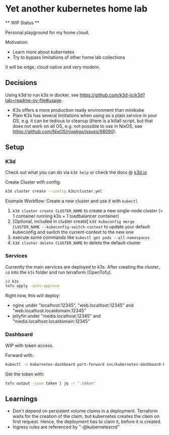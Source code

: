 # Yet another kubernetes home lab

** WIP Status **

Personal playground for my home cloud.

Motivation:
- Learn more about kubernetes
- Try to bypass limitations of other home lab collections

It will be edge, cloud native and very modern.


## Decisions

Using k3d to run k3s in docker, see https://github.com/k3d-io/k3d?tab=readme-ov-file#usage.

- K3s offers a more production ready environment than minikube
- Plain K3s has several limitations when using as a plain service in your OS, e.g. it can be tedious to cleanup (there is a killall script, but that does not work on all OS, e.g. not possible to use in NixOS, see https://github.com/NixOS/nixpkgs/issues/98090).


## Setup

### K3d

Check out what you can do via `k3d help` or check the docs @ [k3d.io](https://k3d.io)

Create Cluster with config:
```bash
k3d cluster create --config k3s/cluster.yml
```


Example Workflow: Create a new cluster and use it with `kubectl`

1. `k3d cluster create CLUSTER_NAME` to create a new single-node cluster (= 1 container running k3s + 1 loadbalancer container)
2. [Optional, included in cluster create] `k3d kubeconfig merge CLUSTER_NAME --kubeconfig-switch-context` to update your default kubeconfig and switch the current-context to the new one
3. execute some commands like `kubectl get pods --all-namespaces`
4. `k3d cluster delete CLUSTER_NAME` to delete the default cluster

### Services
Currently the main services are deployed to k3s.
After creating the cluster, `cd` into the `k3s` folder and run terraform (OpenTofu).

```bash
cd k3s
tofu apply -auto-approve
```

Right now, this will deploy:
- nginx under "localhost:12345", "web.localhost:12345" and "web.localhost.localdomain:12345"
- jellyfin under "media.localhost:12345" and "media.localhost.localdomain:12345"

### Dashboard

WIP with token access.


Forward with:
```bash
kubectl -n kubernetes-dashboard port-forward svc/kubernetes-dashboard-kong-proxy 8443:443
```

Get the token with:
```bash
tofu output -json token | jq -r ".token"
```

## Learnings

- Don't depend on persistent volume claims in a deployment. Terraform waits for the creation of the claim, but kubernetes creates the claim on first request. Hence, the deployment has to claim it, before it is created.
- Ingress rules are referenced by "<middleware-namespace>-<middleware-name>@kubernetescrd"


